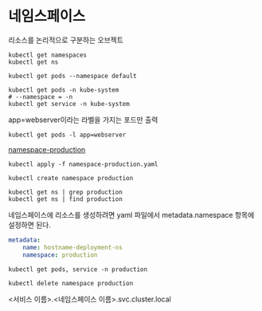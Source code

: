 # 네임스페이스

리소스를 논리적으로 구분하는 오브젝트

```shell
kubectl get namespaces
kubectl get ns

kubectl get pods --namespace default

kubectl get pods -n kube-system
# --namespace = -n
kubectl get service -n kube-system
```

app=webserver이라는 라벨을 가지는 포드만 출력
```shell
kubectl get pods -l app=webserver
```

[namespace-production](./sources/namespace/namespace-production.yaml)

```shell
kubectl apply -f namespace-production.yaml

kubectl create namespace production

kubectl get ns | grep production
kubectl get ns | find production
```

네임스페이스에 리소스를 생성하려면 yaml 파일에서 metadata.namespace 항목에 설정하면 된다.
```yaml
metadata:
    name: hostname-deployment-ns
    namespace: production
```

```shell
kubectl get pods, service -n production

kubectl delete namespace production
```

<서비스 이름>.<네임스페이스 이름>.svc.cluster.local
